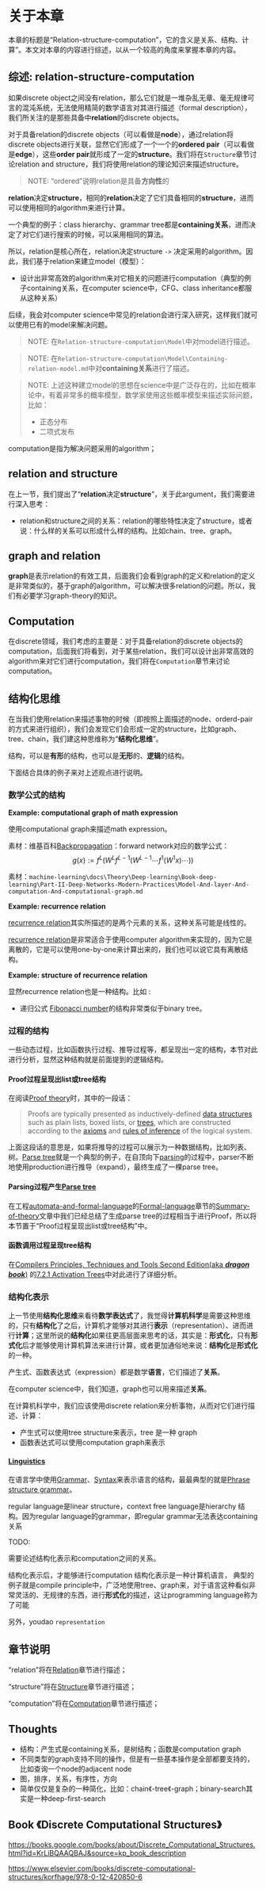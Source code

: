 # 关于本章

本章的标题是“Relation-structure-computation”，它的含义是关系、结构、计算”。本文对本章的内容进行综述，以从一个较高的角度来掌握本章的内容。

## 综述: relation-structure-computation

如果discrete object之间没有relation，那么它们就是一堆杂乱无章、毫无规律可言的混沌系统，无法使用精简的数学语言对其进行描述（formal description），我们所关注的是那些具备中**relation**的discrete objects。

对于具备relation的discrete objects（可以看做是**node**），通过relation将discrete objects进行关联，显然它们形成了一个一个的**ordered pair**（可以看做是**edge**），这些**order pair**就形成了一定的**structure**。我们将在`Structure`章节讨论relation and structure，我们将使用relation的理论知识来描述structure。

> NOTE: “ordered”说明relation是具备**方向性**的

**relation**决定**structure**，相同的**relation**决定了它们具备相同的**structure**，进而可以使用相同的algorithm来进行计算。

一个典型的例子：class hierarchy、grammar tree都是**containing关系**，进而决定了对它们进行搜索的时候，可以采用相同的算法。

所以，relation是核心所在，relation决定structure  `->` 决定采用的algorithm。因此，我们基于relation来建立model（模型）：

- 设计出非常高效的algorithm来对它相关的问题进行computation（典型的例子containing关系，在computer science中，CFG、class inheritance都服从这种关系）

后续，我会对computer science中常见的relation会进行深入研究，这样我们就可以使用已有的model来解决问题。

> NOTE: 在`Relation-structure-computation\Model`中对model进行描述。

> NOTE: 在`Relation-structure-computation\Model\Containing-relation-model.md`中对**containing关系**进行了描述。

> NOTE: 上述这种建立model的思想在science中是广泛存在的，比如在概率论中，有着非常多的概率模型，数学家使用这些概率模型来描述实际问题，比如：
>
> - 正态分布
> - 二项式发布

computation是指为解决问题采用的algorithm；

## relation and structure

在上一节，我们提出了“**relation**决定**structure**”，关于此argument，我们需要进行深入思考：

- relation和structure之间的关系：relation的哪些特性决定了structure，或者说：什么样的关系可以形成什么样的结构。比如chain、tree、graph。

## graph and relation

**graph**是表示relation的有效工具，后面我们会看到graph的定义和relation的定义是非常类似的，基于graph的algorithm，可以解决很多relation的问题。所以，我们有必要学习graph-theory的知识。



## Computation

在discrete领域，我们考虑的主要是：对于具备relation的discrete objects的computation，后面我们将看到，对于某些relation，我们可以设计出非常高效的algorithm来对它们进行computation，我们将在`Computation`章节来讨论computation。





## 结构化思维

在当我们使用relation来描述事物的时候（即按照上面描述的node、orderd-pair的方式来进行组织），我们会发现它们会形成一定的structure，比如graph、tree、chain，我们建这种思维称为“**结构化思维**”。

结构，可以是**有形**的结构，也可以是**无形**的、**逻辑**的结构。

下面结合具体的例子来对上述观点进行说明。

### 数学公式的结构

**Example: computational graph of math expression**

使用computational graph来描述math expression。

素材：维基百科[Backpropagation](https://en.wikipedia.org/wiki/Backpropagation)：forward network对应的数学公式：
$$
g(x):=f^{L}(W^{L}f^{L-1}(W^{L-1}\cdots f^{1}(W^{1}x)\cdots ))
$$



素材：`machine-learning\docs\Theory\Deep-learning\Book-deep-learning\Part-II-Deep-Networks-Modern-Practices\Model-And-layer-And-computation-And-computational-graph.md`



**Example: recurrence relation**

[recurrence relation](./Recursion/Recurrence-relation.md)其实所描述的是两个元素的关系，这种关系可能是线性的。

[recurrence relation](./Recursion/Recurrence-relation.md)是非常适合于使用computer algorithm来实现的，因为它是离散的，它是可以使用one-by-one来计算出来的，我们也可以说它具有离散结构。



**Example: structure of  recurrence relation**

显然recurrence relation也是一种结构。比如 :

- 递归公式 [Fibonacci number](https://en.wikipedia.org/wiki/Fibonacci_number)的结构非常类似于binary tree。



### 过程的结构

一些动态过程，比如函数执行过程、推导过程等，都呈现出一定的结构，本节对此进行分析，显然这种结构就是前面提到的逻辑结构。

#### Proof过程呈现出list或tree结构

在阅读[Proof theory](https://en.wikipedia.org/wiki/Proof_theory)时，其中的一段话：

> Proofs are typically presented as inductively-defined [data structures](https://en.wikipedia.org/wiki/Data_structures) such as plain lists, boxed lists, or [trees](https://en.wikipedia.org/wiki/Tree_(data_structure)), which are constructed according to the [axioms](https://en.wikipedia.org/wiki/Axiom) and [rules of inference](https://en.wikipedia.org/wiki/Rule_of_inference) of the logical system.

上面这段话的意思是，如果将推导的过程可以展示为一种数据结构，比如列表、树。[Parse tree](http://en.wikipedia.org/wiki/Parse_tree)就是一个典型的例子，在自顶向下[parsing](https://en.wikipedia.org/wiki/Parsing)的过程中，parser不断地使用production进行推导（expand），最终生成了一棵parse tree。

#### Parsing过程产生[Parse tree](http://en.wikipedia.org/wiki/Parse_tree)

在工程[automata-and-formal-language](https://dengking.github.io/automata-and-formal-language/)的[Formal-language](https://dengking.github.io/automata-and-formal-language/Formal-language/)章节的[Summary-of-theory](https://dengking.github.io/automata-and-formal-language/Formal-language/Summary-of-theory/)文章中我们已经总结了生成parse tree的过程相当于进行Proof，所以将本节置于“Proof过程呈现出list或tree结构”中。

#### 函数调用过程呈现tree结构

在[Compilers Principles, Techniques and Tools Second Edition(aka ***dragon book***)](https://en.wikipedia.org/wiki/Compilers:_Principles,_Techniques,_and_Tools) 的[7.2.1 Activation Trees](https://dengking.github.io/compiler-principle/Chapter-7-Run-Time-Environments/7.2-Stack-Allocation-of-Space/#721-activation-trees)中对此进行了详细分析。



### 结构化表示

上一节使用**结构化思维**来看待**数学表达式**了，我觉得**计算机科学**是需要这种思维的，只有**结构化**了之后，计算机才能够对其进行**表示**（representation）、进而进行**计算**；这里所说的**结构化**如果往更高层面来思考的话，其实是：**形式化**，只有**形式化**后才能够使用计算机算法来进行计算，或者更加通俗地来说：**结构化**是**形式化**的一种。

产生式、函数表达式（expression）都是数学**语言**，它们描述了**关系**。

在computer science中，我们知道，graph也可以用来描述**关系**。

在计算机科学中，我们应该使用discrete relation来分析事物，从而对它们进行描述、计算：

- 产生式可以使用tree structure来表示，tree 是一种 graph
- 函数表达式可以使用computation graph来表示



#### [Linguistics](https://en.wikipedia.org/wiki/Linguistics)

在语言学中使用[Grammar](https://en.wikipedia.org/wiki/Grammar)、[Syntax](https://en.wikipedia.org/wiki/Syntax)来表示语言的结构，最最典型的就是[Phrase structure grammar](https://en.wikipedia.org/wiki/Parsing_of_natural_language)。

regular language是linear structure，context free language是hierarchy 结构。因为regular language的grammar，即regular grammar无法表达containing关系



TODO:

需要论述结构化表示和computation之间的关系。

结构化表示后，才能够进行computation
结构化表示是一种计算机语言，
典型的例子就是compile principle中，广泛地使用tree、graph来，对于语言这种看似非常灵活的、无规律的东西，进行**形式化**的描述，这让programming language称为了可能

另外，youdao `representation`

## 章节说明

“relation”将在[Relation](./Relation/index.md)章节进行描述；

“structure”将在[Structure](./Structure/index.md)章节进行描述；

“computation”将在[Computation](./Computation/index.md)章节进行描述；



## Thoughts

- 结构：产生式是containing关系，是树结构；函数是computation graph
- 不同类型的graph支持不同的操作，但是有一些基本操作是全部都要支持的，比如查询一个node的adjacent node
- 图，排序，关系，有序性，方向
- 简单仅仅是复杂的一种简化，比如：chain《-tree《-graph；binary-search其实是一种deep-first-search



## Book 《Discrete Computational Structures》

https://books.google.com/books/about/Discrete_Computational_Structures.html?id=KrLiBQAAQBAJ&source=kp_book_description

https://www.elsevier.com/books/discrete-computational-structures/korfhage/978-0-12-420850-6